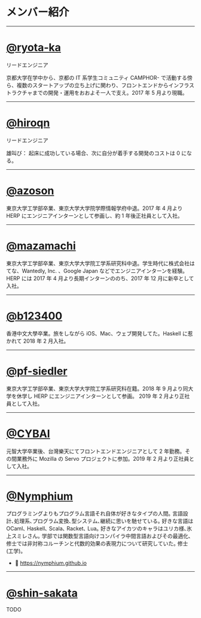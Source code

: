 # メンバー紹介

---

# [@ryota-ka](https://github.com/ryota-ka)

リードエンジニア

京都大学在学中から、京都の IT 系学生コミュニティ CAMPHOR- で活動する傍ら、複数のスタートアップの立ち上げに関わり、フロントエンドからインフラストラクチャまでの開発・運用をおおよそ一人で支え。2017 年 5 月より現職。

---

# [@hiroqn](https://github.com/hiroqn)

リードエンジニア

雄叫び： 起床に成功している場合、次に自分が着手する開発のコストは 0 になる。

---

# [@azoson](https://github.com/azoson)

東京大学工学部卒業、東京大学大学院学際情報学府中退。2017 年 4 月より HERP にエンジニアインターンとして参画し、約 1 年後正社員として入社。

---

# [@mazamachi](https://github.com/mazamachi)

東京大学工学部卒業、東京大学大学院工学系研究科中退。学生時代に株式会社はてな、Wantedly, Inc. 、Google Japan などでエンジニアインターンを経験。HERP には 2017 年 4 月より長期インターンののち、2017 年 12 月に新卒として入社。

---

# [@b123400](https://github.com/b123400)

香港中文大學卒業。旅をしながら iOS、Mac、ウェブ開発してた。Haskell に惹かれて 2018 年 2 月入社。

---

# [@pf-siedler](https://github.com/pf-siedler)

東京大学工学部卒業、東京大学大学院工学系研究科在籍。2018 年 9 月より同大学を休学し HERP にエンジニアインターンとして参画。 2019 年 2 月より正社員として入社。

---

# [@CYBAI](https://github.com/CYBAI)

元智大学卒業後、台灣樂天にてフロントエンドエンジニアとして 2 年勤務。その間業務外に Mozilla の Servo プロジェクトに参加。2019 年 2 月より正社員として入社。

---

# [@Nymphium](https://github.com/Nymphium)

プログラミングよりもプログラム言語それ自体が好きなタイプの人間｡
言語設計､処理系､プログラム変換､型システム､継続に思いを馳せている｡
好きな言語は OCaml､ Haskell､ Scala､ Racket､ Lua｡
好きなアイカツのキャラはユリカ様､氷上スミレさん｡
学部では関数型言語向けコンパイラ中間言語およびその最適化､修士では非対称コルーチンと代数的効果の表現力について研究していた｡
修士(工学)｡

- 📔 https://nymphium.github.io

---

# [@shin-sakata](https://github.com/shin-sakata)

TODO
